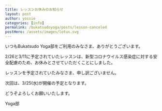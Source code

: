 ```yaml
---
title: レッスンお休みのお知らせ
layout: post
author: yossie
categories: [info]
permalink: /bukatsudoyoga/posts/lesson-canceled
postHero: /assets/images/lotus.svg
---
```


いつもBukatsudo Yoga部をご利用のみなさま、ありがとうございます。

2/26と3/11に予定されていたレッスンは、新型コロナウイルス感染症に対する安全配慮のため、お休みとさせていただくことにしました。

レッスンを予定されていたみなさま、申し訳ございません。

次回は、3/25(水)が開催の予定となります。

どうぞよろしくお願いいたします。

Yoga部
